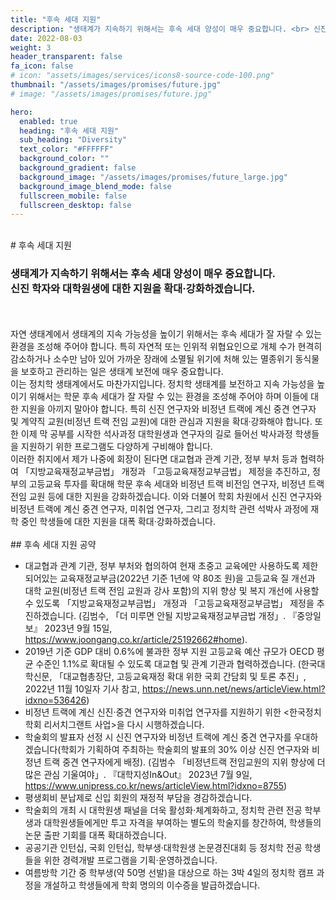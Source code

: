```yaml
---
title: "후속 세대 지원"
description: "생태계가 지속하기 위해서는 후속 세대 양성이 매우 중요합니다. <br> 신진 학자와 대학원생에 대한 지원을 확대·강화하겠습니다."
date: 2022-08-03
weight: 3
header_transparent: false
fa_icon: false
# icon: "assets/images/services/icons8-source-code-100.png"
thumbnail: "/assets/images/promises/future.jpg"
# image: "/assets/images/promises/future.jpg"

hero:
  enabled: true
  heading: "후속 세대 지원"
  sub_heading: "Diversity"
  text_color: "#FFFFFF"
  background_color: ""
  background_gradient: false
  background_image: "/assets/images/promises/future_large.jpg"
  background_image_blend_mode: false
  fullscreen_mobile: false
  fullscreen_desktop: false
---
```


<br>
# 후속 세대 지원

### 생태계가 지속하기 위해서는 후속 세대 양성이 매우 중요합니다. <br> 신진 학자와 대학원생에 대한 지원을 확대·강화하겠습니다.

<br>
<br>
자연 생태계에서 생태계의 지속 가능성을 높이기 위해서는 후속 세대가 잘 자랄 수 있는 환경을 조성해 주어야 합니다. 특히 자연적 또는 인위적 위협요인으로 개체 수가 현격히 감소하거나 소수만 남아 있어 가까운 장래에 소멸될 위기에 처해 있는 멸종위기 동식물을 보호하고 관리하는 일은 생태계 보전에 매우 중요합니다.

<br>
이는 정치학 생태계에서도 마찬가지입니다. 정치학 생태계를 보전하고 지속 가능성을 높이기 위해서는 학문 후속 세대가 잘 자랄 수 있는 환경을 조성해 주어야 하며 이들에 대한 지원을 아끼지 말아야 합니다. 특히 신진 연구자와 비정년 트랙에 계신 중견 연구자 및 계약직 교원(비정년 트랙 전임 교원)에 대한 관심과 지원을 확대·강화해야 합니다. 또한 이제 막 공부를 시작한 석사과정 대학원생과 연구자의 길로 들어선 박사과정 학생들을 지원하기 위한 프로그램도 다양하게 구비해야 합니다.

<br>
이러한 취지에서 제가 나중에 회장이 된다면 대교협과 관계 기관, 정부 부처 등과 협력하여 「지방교육재정교부금법」 개정과 「고등교육재정교부금법」 제정을 추진하고, 정부의 고등교육 투자를 확대해 학문 후속 세대와 비정년 트랙 비전임 연구자, 비정년 트랙 전임 교원 등에 대한 지원을 강화하겠습니다. 이와 더불어 학회 차원에서 신진 연구자와 비정년 트랙에 계신 중견 연구자, 미취업 연구자, 그리고 정치학 관련 석박사 과정에 재학 중인 학생들에 대한 지원을 대폭 확대·강화하겠습니다.

<br>
<br>
## 후속 세대 지원 공약

- 대교협과 관계 기관, 정부 부처와 협의하여 현재 초중고 교육에만 사용하도록 제한되어있는 교육재정교부금(2022년 기준 1년에 약 80조 원)을 고등교육 질 개선과 대학 교원(비정년 트랙 전임 교원과 강사 포함)의 지위 향상 및 복지 개선에 사용할 수 있도록 「지방교육재정교부금법」 개정과 「고등교육재정교부금법」 제정을 추진하겠습니다. (김범수, 「더 미루면 안될 지방교육재정교부금법 개정」. 『중앙일보』 2023년 9월 15일, <a href="https://www.joongang.co.kr/article/25192662#home">https://www.joongang.co.kr/article/25192662#home</a>).
- 2019년 기준 GDP 대비 0.6%에 불과한 정부 지원 고등교육 예산 규모가 OECD 평균 수준인 1.1%로 확대될 수 있도록 대교협 및 관계 기관과 협력하겠습니다. (한국대학신문, 「대교협총장단, 고등교육재정 확대 위한 국회 간담회 및 토론 추진」, 2022년 11월 10일자 기사 참고, <a href="https://news.unn.net/news/articleView.html?idxno=536426">https://news.unn.net/news/articleView.html?idxno=536426</a>)
- 비정년 트랙에 계신 신진·중견 연구자와 미취업 연구자를 지원하기 위한 &lt;한국정치
  학회 리서치그랜트 사업&gt;을 다시 시행하겠습니다.
- 학술회의 발표자 선정 시 신진 연구자와 비정년 트랙에 계신 중견 연구자를 우대하겠습니다(학회가 기획하여 주최하는 학술회의 발표의 30% 이상 신진 연구자와 비정년 트랙 중견 연구자에게 배정). (김범수 「비정년트랙 전임교원의 지위 향상에 더 많은 관심 기울여야」. 『대학지성In&Out』 2023년 7월 9일, <a href="https://www.unipress.co.kr/news/articleView.html?idxno=8755">https://www.unipress.co.kr/news/articleView.html?idxno=8755</a>)
- 평생회비 분납제로 신입 회원의 재정적 부담을 경감하겠습니다.
- 학술회의 개최 시 대학원생 패널을 더욱 활성화·체계화하고, 정치학 관련 전공 학부생과 대학원생들에게만 투고 자격을 부여하는 별도의 학술지를 창간하여, 학생들의 논문 출판 기회를 대폭 확대하겠습니다.
- 공공기관 인턴십, 국회 인턴십, 학부생·대학원생 논문경진대회 등 정치학 전공 학생
  들을 위한 경력개발 프로그램을 기획·운영하겠습니다.
- 여름방학 기간 중 학부생(약 50명 선발)을 대상으로 하는 3박 4일의 정치학 캠프
  과정을 개설하고 학생들에게 학회 명의의 이수증을 발급하겠습니다.
